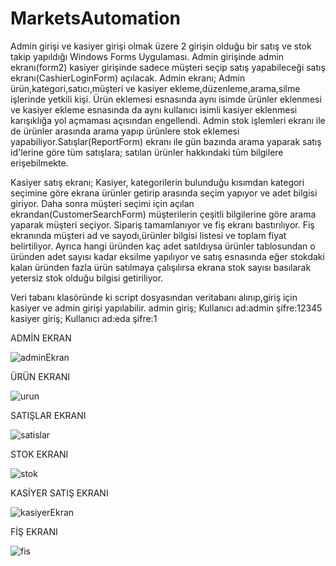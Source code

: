 # MarketsAutomation
Admin girişi ve kasiyer girişi olmak üzere 2 girişin olduğu bir satış ve stok takip yapıldığı Windows Forms Uygulaması.
Admin girişinde admin ekranı(form2) kasiyer girişinde sadece müşteri seçip satış yapabileceği satış ekranı(CashierLoginForm) açılacak.
Admin ekranı;
Admin ürün,kategori,satıcı,müşteri ve kasiyer ekleme,düzenleme,arama,silme işlerinde yetkili kişi.
Ürün eklemesi esnasında aynı isimde ürünler eklenmesi ve kasiyer ekleme esnasında da aynı kullanıcı isimli kasiyer eklenmesi karışıklığa
yol açmaması açısından engellendi.
Admin stok işlemleri ekranı ile de ürünler arasında arama yapıp ürünlere stok eklemesi yapabiliyor.Satışlar(ReportForm) ekranı
ile gün bazında arama yaparak satış id'lerine göre tüm satışlara; satılan ürünler hakkındaki tüm bilgilere erişebilmekte.

Kasiyer satış ekranı;
Kasiyer, kategorilerin bulunduğu kısımdan kategori seçimine göre ekrana ürünler getirip arasında seçim yapıyor ve adet bilgisi giriyor. 
Daha sonra müşteri seçimi için açılan ekrandan(CustomerSearchForm) müşterilerin çeşitli bilgilerine göre arama yaparak müşteri seçiyor.
Sipariş tamamlanıyor ve fiş ekranı bastırılıyor. Fiş ekranında müşteri ad ve sayodı,ürünler bilgisi listesi ve toplam fiyat belirtiliyor.
Ayrıca hangi üründen kaç adet satıldıysa ürünler tablosundan o üründen adet sayısı kadar eksilme yapılıyor ve satış esnasında eğer stokdaki kalan üründen fazla ürün satılmaya çalışılırsa ekrana stok sayısı basılarak yetersiz stok olduğu bilgisi getiriliyor.

Veri tabanı klasöründe ki script dosyasından veritabanı alınıp,giriş için kasiyer ve admin girişi yapılabilir.
admin giriş; Kullanıcı ad:admin şifre:12345
kasiyer giriş; Kullanıcı ad:eda şifre:1

ADMİN EKRAN

![adminEkran](https://user-images.githubusercontent.com/32361405/72665899-fa898300-3a1d-11ea-9ca6-e0d03009a43c.PNG)

ÜRÜN EKRANI

![urun](https://user-images.githubusercontent.com/32361405/72665931-43d9d280-3a1e-11ea-992c-0e84a2634c50.PNG)

SATIŞLAR EKRANI

![satislar](https://user-images.githubusercontent.com/32361405/72665942-5eac4700-3a1e-11ea-90de-d7c57ba8ef51.PNG)

STOK EKRANI

![stok](https://user-images.githubusercontent.com/32361405/72665950-6c61cc80-3a1e-11ea-9bed-6eb7fc803aa9.PNG)

KASİYER SATIŞ EKRANI

![kasiyerEkran](https://user-images.githubusercontent.com/32361405/72665956-7be11580-3a1e-11ea-88b3-749c9f17789f.png)

FİŞ EKRANI

![fis](https://user-images.githubusercontent.com/32361405/72665969-95825d00-3a1e-11ea-9b7d-6a8f0cc87750.PNG)
